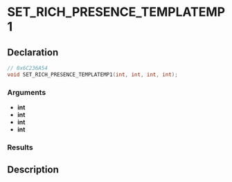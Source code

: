 # SET_RICH_PRESENCE_TEMPLATEMP1

## Declaration
```cpp
// 0x6C236A54
void SET_RICH_PRESENCE_TEMPLATEMP1(int, int, int, int);
```

### Arguments
- **int**
- **int**
- **int**
- **int**

### Results

## Description
